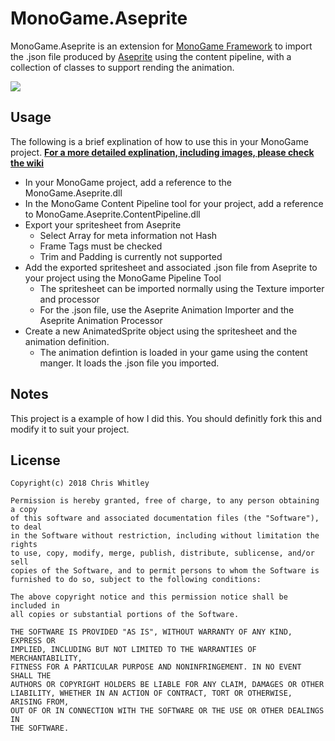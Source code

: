 # MonoGame.Aseprite

MonoGame.Aseprite is an extension for [MonoGame Framework](http://www.monogame.net) to import the .json file produced by [Aseprite](http://www.aseprite.org) using the content pipeline, with a collection of classes to support rending the animation.


![](https://i.imgur.com/lksiazd.gif)

## Usage
The following is a brief explination of how to use this in your MonoGame project. 
[**For a more detailed explination, including images, please check the wiki**](https://gitlab.com/manbeardgames/monogame-aseprite/wikis/home)  

* In your MonoGame project, add a reference to the MonoGame.Aseprite.dll
* In the MonoGame Content Pipeline tool for your project, add a reference to MonoGame.Aseprite.ContentPipeline.dll
* Export your spritesheet from Aseprite
    * Select Array for meta information not Hash
    * Frame Tags must be checked
    * Trim and Padding is currently not supported
* Add the exported spritesheet and associated .json file from Aseprite to your project using the MonoGame Pipeline Tool
    * The spritesheet can be imported normally using the Texture importer and processor
    * For the .json file, use the Aseprite Animation Importer and the Aseprite Animation Processor
* Create a new AnimatedSprite object using the spritesheet and the animation definition.
    * The animation defintion is loaded in your game using the content manger. It loads the .json file you imported.



## Notes
This project is a example of how I did this. You should definitly fork this and modify it to suit your project.

## License
    Copyright(c) 2018 Chris Whitley

    Permission is hereby granted, free of charge, to any person obtaining a copy
    of this software and associated documentation files (the "Software"), to deal
    in the Software without restriction, including without limitation the rights
    to use, copy, modify, merge, publish, distribute, sublicense, and/or sell
    copies of the Software, and to permit persons to whom the Software is
    furnished to do so, subject to the following conditions:

    The above copyright notice and this permission notice shall be included in
    all copies or substantial portions of the Software.

    THE SOFTWARE IS PROVIDED "AS IS", WITHOUT WARRANTY OF ANY KIND, EXPRESS OR
    IMPLIED, INCLUDING BUT NOT LIMITED TO THE WARRANTIES OF MERCHANTABILITY,
    FITNESS FOR A PARTICULAR PURPOSE AND NONINFRINGEMENT. IN NO EVENT SHALL THE
    AUTHORS OR COPYRIGHT HOLDERS BE LIABLE FOR ANY CLAIM, DAMAGES OR OTHER
    LIABILITY, WHETHER IN AN ACTION OF CONTRACT, TORT OR OTHERWISE, ARISING FROM,
    OUT OF OR IN CONNECTION WITH THE SOFTWARE OR THE USE OR OTHER DEALINGS IN
    THE SOFTWARE.




